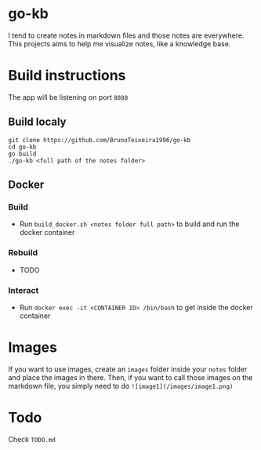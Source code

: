 # go-kb

I tend to create notes in markdown files and those notes are everywhere.
This projects aims to help me visualize notes, like a knowledge base.


# Build instructions

The app will be listening on port `8080`

## Build localy

```shell
git clone https://github.com/BrunoTeixeira1996/go-kb
cd go-kb
go build
./go-kb <full path of the notes folder>
```

## Docker

### Build

- Run `build_docker.sh <notes folder full path>` to build and run the docker container

### Rebuild

- TODO

### Interact 

- Run `docker exec -it <CONTAINER ID> /bin/bash` to get inside the docker container

# Images

If you want to use images, create an `images` folder inside your `notes` folder and place the images in there.
Then, if you want to call those images on the markdown file, you simply need to do `![image1](/images/image1.png)`

# Todo

Check `TODO.md`
